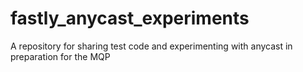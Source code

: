 # fastly_anycast_experiments
A repository for sharing test code and experimenting with anycast in preparation for the MQP
